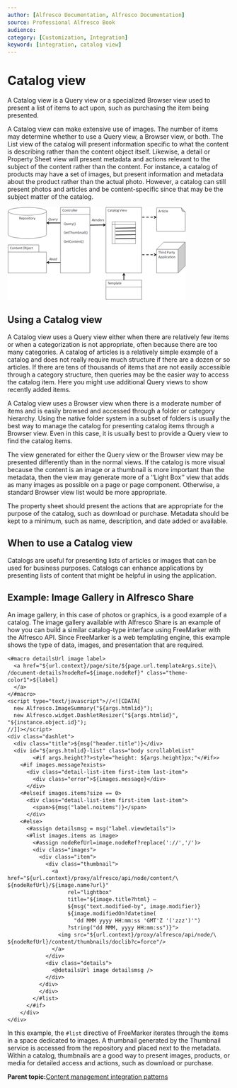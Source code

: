 ```yaml
---
author: [Alfresco Documentation, Alfresco Documentation]
source: Professional Alfresco Book
audience: 
category: [Customization, Integration]
keyword: [integration, catalog view]
---
```


# Catalog view

A Catalog view is a Query view or a specialized Browser view used to present a list of items to act upon, such as purchasing the item being presented.

A Catalog view can make extensive use of images. The number of items may determine whether to use a Query view, a Browser view, or both. The List view of the catalog will present information specific to what the content is describing rather than the content object itself. Likewise, a detail or Property Sheet view will present metadata and actions relevant to the subject of the content rather than the content. For instance, a catalog of products may have a set of images, but present information and metadata about the product rather than the actual photo. However, a catalog can still present photos and articles and be content-specific since that may be the subject matter of the catalog.

![](../images/17-9.png)

## Using a Catalog view

A Catalog view uses a Query view either when there are relatively few items or when a categorization is not appropriate, often because there are too many categories. A catalog of articles is a relatively simple example of a catalog and does not really require much structure if there are a dozen or so articles. If there are tens of thousands of items that are not easily accessible through a category structure, then queries may be the easier way to access the catalog item. Here you might use additional Query views to show recently added items.

A Catalog view uses a Browser view when there is a moderate number of items and is easily browsed and accessed through a folder or category hierarchy. Using the native folder system in a subset of folders is usually the best way to manage the catalog for presenting catalog items through a Browser view. Even in this case, it is usually best to provide a Query view to find the catalog items.

The view generated for either the Query view or the Browser view may be presented differently than in the normal views. If the catalog is more visual because the content is an image or a thumbnail is more important than the metadata, then the view may generate more of a ‘‘Light Box’’ view that adds as many images as possible on a page or page component. Otherwise, a standard Browser view list would be more appropriate.

The property sheet should present the actions that are appropriate for the purpose of the catalog, such as download or purchase. Metadata should be kept to a minimum, such as name, description, and date added or available.

## When to use a Catalog view

Catalogs are useful for presenting lists of articles or images that can be used for business purposes. Catalogs can enhance applications by presenting lists of content that might be helpful in using the application.

## Example: Image Gallery in Alfresco Share

An image gallery, in this case of photos or graphics, is a good example of a catalog. The image gallery available with Alfresco Share is an example of how you can build a similar catalog-type interface using FreeMarker with the Alfresco API. Since FreeMarker is a web templating engine, this example shows the type of data, images, and presentation that are required.

```
<#macro detailsUrl image label>
  <a href="${url.context}/page/site/${page.url.templateArgs.site}\
/document-details?nodeRef=${image.nodeRef}" class="theme-color1">${label}
  </a>
</#macro>
<script type="text/javascript">//<![CDATA[
  new Alfresco.ImageSummary("${args.htmlid}");
  new Alfresco.widget.DashletResizer("${args.htmlid}", "${instance.object.id}");
//]]></script>
<div class="dashlet">
  <div class="title">${msg("header.title")}</div>
  <div id="${args.htmlid}-list" class="body scrollableList"
        <#if args.height??>style="height: ${args.height}px;"</#if>>
    <#if images.message?exists>
      <div class="detail-list-item first-item last-item">
        <div class="error">${images.message}</div>
      </div>
    <#elseif images.items?size == 0>
      <div class="detail-list-item first-item last-item">
        <span>${msg("label.noitems")}</span>
      </div>
    <#else>
      <#assign detailsmsg = msg("label.viewdetails")>
      <#list images.items as image>
        <#assign nodeRefUrl=image.nodeRef?replace('://','/')>
        <div class="images">
          <div class="item">
            <div class="thumbnail">
              <a href="${url.context}/proxy/alfresco/api/node/content/\
${nodeRefUrl}/${image.name?url}"
                   rel="lightbox"
                   title="${image.title?html} –
                   ${msg("text.modified-by", image.modifier)}
                   ${image.modifiedOn?datetime(
                     "dd MMM yyyy HH:mm:ss 'GMT'Z '('zzz')'")
                   ?string("dd MMM, yyyy HH:mm:ss")}">
                <img src="${url.context}/proxy/alfresco/api/node/\
${nodeRefUrl}/content/thumbnails/doclib?c=force"/>
              </a>
            </div>
            <div class="details">
              <@detailsUrl image detailsmsg />
            </div>
          </div>
          </div>
        </#list>
      </#if>
    </div>
</div>
```

In this example, the `#list` directive of FreeMarker iterates through the items in a space dedicated to images. A thumbnail generated by the Thumbnail service is accessed from the repository and placed next to the metadata. Within a catalog, thumbnails are a good way to present images, products, or media for detailed access and actions, such as download or purchase.

**Parent topic:**[Content management integration patterns](../concepts/integration-patterns.md)

